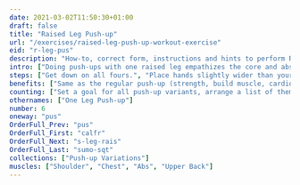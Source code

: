 ```yaml
---
date: 2021-03-02T11:50:30+01:00
draft: false
title: "Raised Leg Push-up"
url: "/exercises/raised-leg-push-up-workout-exercise"
eid: "r-leg-pus"
description: "How-to, correct form, instructions and hints to perform Raised Leg Push-up. Similar exercises and video demo"
intro: ["Doing push-ups with one raised leg empathizes the core and abs use. Similar to the push-up it is a great exercise for chest, shoulders, triceps, back and core."]
steps: ["Get down on all fours.", "Place hands slightly wider than your shoulders.", "Straighten arms and legs.", "Raise one of the legs.", "Lower the body, the chest nearly touches the floor.", "Pause, then straight your arms and push back up."]
benefits: ["Same as the regular push-up (strength, build muscle, cardio effort) with stronger core engagement."]
counting: ["Set a goal for all push-up variants, arrange a list of them to ensure many are tried."]
othernames: ["One Leg Push-up"]
number: 6
oneway: "pus"
OrderFull_Prev: "pus"
OrderFull_First: "calfr"
OrderFull_Next: "s-leg-rais"
OrderFull_Last: "sumo-sqt"
collections: ["Push-up Variations"]
muscles: ["Shoulder", "Chest", "Abs", "Upper Back"]
---
```

